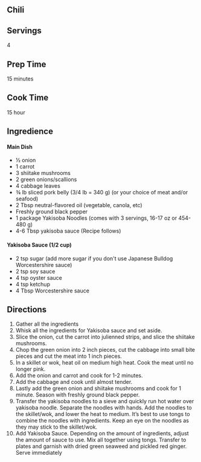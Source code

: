 ## Chili 

## Servings 

4

## Prep Time 

15 minutes 

## Cook Time 

15 hour

## Ingredience 

#### Main Dish
* ½ onion
* 1 carrot
* 3 shiitake mushrooms
* 2 green onions/scallions
* 4 cabbage leaves
* ¾ lb sliced pork belly (3/4 lb = 340 g) (or your choice of meat and/or seafood)
* 2 Tbsp neutral-flavored oil (vegetable, canola, etc)
* Freshly ground black pepper
* 1 package Yakisoba Noodles (comes with 3 servings, 16-17 oz or 454-480 g)
* 4-6 Tbsp yakisoba sauce (Recipe follows) 

#### Yakisoba Sauce (1/2 cup)

* 2 tsp sugar (add more sugar if you don't use Japanese Bulldog Worcestershire sauce)
* 2 tsp soy sauce
* 4 tsp oyster sauce
* 4 tsp ketchup
* 4 Tbsp Worcestershire sauce

## Directions 

1. Gather all the ingredients
2. Whisk all the ingredients for Yakisoba sauce and set aside.
3. Slice the onion, cut the carrot into julienned strips, and slice the shiitake mushrooms.
4. Chop the green onion into 2 inch pieces, cut the cabbage into small bite pieces and cut the meat into 1 inch pieces.
5. In a skillet or wok, heat oil on medium high heat. Cook the meat until no longer pink.
6. Add the onion and carrot and cook for 1-2 minutes.
7. Add the cabbage and cook until almost tender.
8. Lastly add the green onion and shiitake mushrooms and cook for 1 minute. Season with freshly ground black pepper.
9. Transfer the yakisoba noodles to a sieve and quickly run hot water over yakisoba noodle. Separate the noodles with hands. Add the noodles to the skillet/wok, and lower the heat to medium. It’s best to use tongs to combine the noodles with ingredients. Keep an eye on the noodles as they may stick to the skillet/wok.
10. Add Yakisoba Sauce. Depending on the amount of ingredients, adjust the amount of sauce to use. Mix all together using tongs. Transfer to plates and garnish with dried green seaweed and pickled red ginger. Serve immediately

